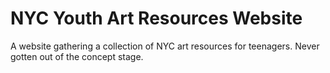 # NYC Youth Art Resources Website
A website gathering a collection of NYC art resources for teenagers. Never gotten out of the concept stage.